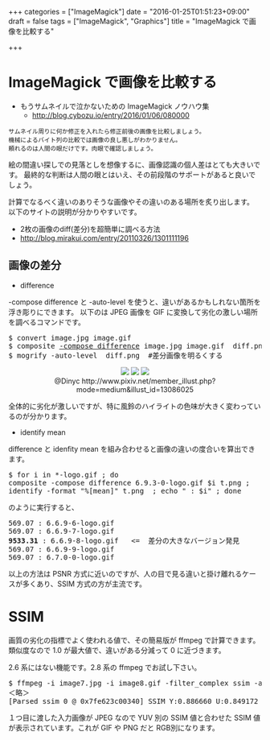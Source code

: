 +++
categories = ["ImageMagick"]
date = "2016-01-25T01:51:23+09:00"
draft = false
tags = ["ImageMagick", "Graphics"]
title = "ImageMagick で画像を比較する"

+++

# ImageMagick で画像を比較する

 * もうサムネイルで泣かないための ImageMagick ノウハウ集
   * http://blog.cybozu.io/entry/2016/01/06/080000

```
サムネイル周りに何か修正を入れたら修正前後の画像を比較しましょう。
機械によるバイト列の比較では画像の良し悪しがわかりません。
頼れるのは人間の眼だけです。肉眼で確認しましょう。
```

絵の間違い探しでの見落としを想像するに、画像認識の個人差はとても大きいです。
最終的な判断は人間の眼とはいえ、その前段階のサポートがあると良いでしょう。

計算でなるべく違いのありそうな画像やその違いのある場所を炙り出します。
以下のサイトの説明が分かりやすいです。

 * 2枚の画像のdiff(差分)を超簡単に調べる方法
  *  http://blog.mirakui.com/entry/20110326/1301111196

## 画像の差分

 * difference

-compose difference と -auto-level を使うと、違いがあるかもしれない箇所を浮き彫りにできます。
以下のは JPEG 画像を GIF に変換して劣化の激しい場所を調べるコマンドです。

<pre>
$ convert image.jpg image.gif
$ composite <u>-compose difference</u> image.jpg image.gif  diff.png
$ mogrify -auto-level  diff.png  #差分画像を明るくする
</pre>

<center> <img src="../image7p20.jpg" /> <img src="../image8p20.gif" /> <img src="../image9p20.png" /> <br />
@Dinyc http://www.pixiv.net/member_illust.php?mode=medium&illust_id=13086025 </center>

全体的に劣化が激しいですが、特に風鈴のハイライトの色味が大きく変わっているのが分かります。

 * identify mean

difference と idenfity mean を組み合わせると画像の違いの度合いを算出できます。

<pre>
$ for i in *-logo.gif ; do
composite -compose difference 6.9.3-0-logo.gif $i t.png ;
identify -format "%[mean]" t.png  ; echo " : $i" ; done
</pre>
のように実行すると、
<pre>
569.07 : 6.6.9-6-logo.gif
569.07 : 6.6.9-7-logo.gif
<b>9533.31</b> : 6.6.9-8-logo.gif   <=  差分の大きなバージョン発見
569.07 : 6.6.9-9-logo.gif
569.07 : 6.7.0-0-logo.gif
</pre>

以上の方法は PSNR 方式に近いのですが、人の目で見る違いと掛け離れるケースが多くあり、SSIM 方式の方が主流です。

# SSIM

画質の劣化の指標でよく使われる値で、その簡易版が ffmpeg で計算できます。類似度なので 1.0 が最大値で、違いがある分減って 0 に近づきます。

2.6 系にはない機能です。2.8 系の ffmpeg でお試し下さい。

<pre>
$ ffmpeg -i image7.jpg -i image8.gif -filter_complex ssim -an -f null -
＜略＞
[Parsed_ssim_0 @ 0x7fe623c00340] SSIM Y:0.886660 U:0.849172 V:0.840235 All:0.858689 (8.498241)
</pre>

１つ目に渡した入力画像が JPEG なので YUV 別の SSIM 値と合わせた SSIM 値が表示されています。これが GIF や PNG だと RGB別になります。

